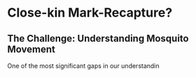# Close-kin Mark-Recapture?

## The Challenge: Understanding Mosquito Movement

One of the most significant gaps in our understandin